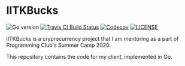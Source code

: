 # IITKBucks

![Go version](https://img.shields.io/github/go-mod/go-version/dryairship/IITKBucks) 
[![Travis CI Build Status](https://img.shields.io/travis/dryairship/IITKBucks)](https://travis-ci.org/github/dryairship/IITKBucks) 
[![Codecov](https://img.shields.io/codecov/c/github/dryairship/IITKBucks)](https://codecov.io/gh/dryairship/IITKBucks) 
[![LICENSE](https://img.shields.io/github/license/dryairship/IITKBucks)](https://github.com/dryairship/IITKBucks/blob/master/LICENSE)


IITKBucks is a cryprocurrency project that I am mentoring as a part
of Programming Club's Summer Camp 2020.

This repository contains the code for my client, implemented in Go. 
